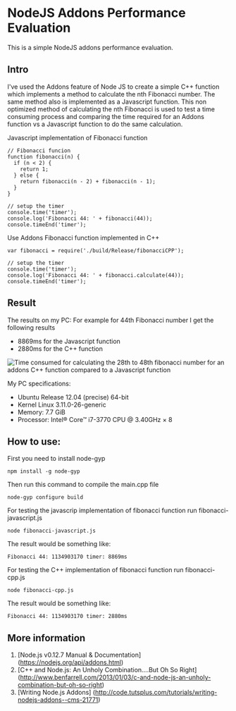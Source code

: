 # NodeJS Addons Performance Evaluation
This is a simple NodeJS addons performance evaluation. 


## Intro
I've used the Addons feature of Node JS to create a simple C++ function which implements a method to calculate the nth Fibonacci number.
The same method also is implemented as a Javascript function. This non optimized method of calculating the nth Fibonacci is used to test a time consuming process and comparing the time required for an Addons function vs a Javascript function to do the same calculation.

Javascript implementation of Fibonacci function
```
// Fibonacci funcion
function fibonacci(n) {
  if (n < 2) {
    return 1;
  } else {
    return fibonacci(n - 2) + fibonacci(n - 1);
  }
}

// setup the timer
console.time('timer');
console.log('Fibonacci 44: ' + fibonacci(44));
console.timeEnd('timer');
```

Use Addons Fibonacci function implemented in C++
```
var fibonacci = require('./build/Release/fibonacciCPP');

// setup the timer
console.time('timer');
console.log('Fibonacci 44: ' + fibonacci.calculate(44));
console.timeEnd('timer');
```

## Result
The results on my PC:
For example for 44th Fibonacci number I get the following results
- 8869ms for the Javascript function
- 2880ms for the C++ function

![Time consumed for calculating the 28th to 48th fibonacci number for an addons C++ function compared to a Javascript function](https://raw.githubusercontent.com/SamanShafigh/NodeJS-Addons-Performance-Evaluation/master/result/result.png "Time consumed for calculating the 28th to 48th fibonacci number for an addons C++ function compared to a Javascript function")

My PC specifications:
- Ubuntu Release 12.04 (precise) 64-bit
- Kernel Linux 3.11.0-26-generic
- Memory: 7.7 GiB
- Processor: Intel® Core™ i7-3770 CPU @ 3.40GHz × 8 

## How to use:
First you need to install node-gyp
```
npm install -g node-gyp
```

Then run this command to compile the main.cpp file
```
node-gyp configure build
```

For testing the javascrip implementation of fibonacci function run fibonacci-javascript.js
```
node fibonacci-javascript.js
```

The result would be something like:
```
Fibonacci 44: 1134903170 timer: 8869ms
```


For testing the C++ implementation of fibonacci function run fibonacci-cpp.js
```
node fibonacci-cpp.js
```

The result would be something like:
```
Fibonacci 44: 1134903170 timer: 2880ms
```

## More information
1. [Node.js v0.12.7 Manual & Documentation] (https://nodejs.org/api/addons.html)
2. [C++ and Node.js: An Unholy Combination….But Oh So Right] (http://www.benfarrell.com/2013/01/03/c-and-node-js-an-unholy-combination-but-oh-so-right)
3. [Writing Node.js Addons] (http://code.tutsplus.com/tutorials/writing-nodejs-addons--cms-21771)

